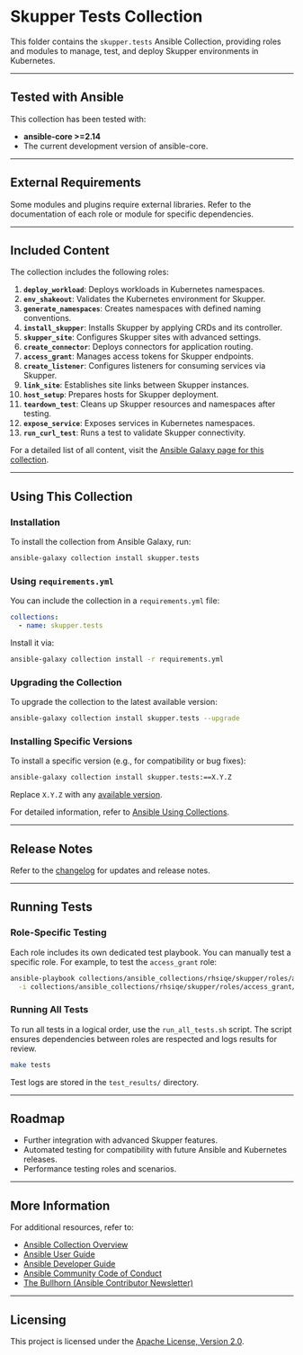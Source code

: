 # Skupper Tests Collection

This folder contains the `skupper.tests` Ansible Collection, providing roles and modules to manage, test, and deploy Skupper environments in Kubernetes.

---

## Tested with Ansible

This collection has been tested with:
- **ansible-core >=2.14** 
- The current development version of ansible-core.

---

## External Requirements

Some modules and plugins require external libraries. Refer to the documentation of each role or module for specific dependencies.

---

## Included Content

The collection includes the following roles:

1. **`deploy_workload`**: Deploys workloads in Kubernetes namespaces.
2. **`env_shakeout`**: Validates the Kubernetes environment for Skupper.
3. **`generate_namespaces`**: Creates namespaces with defined naming conventions.
4. **`install_skupper`**: Installs Skupper by applying CRDs and its controller.
5. **`skupper_site`**: Configures Skupper sites with advanced settings.
6. **`create_connector`**: Deploys connectors for application routing.
7. **`access_grant`**: Manages access tokens for Skupper endpoints.
8. **`create_listener`**: Configures listeners for consuming services via Skupper.
9. **`link_site`**: Establishes site links between Skupper instances.
10. **`host_setup`**: Prepares hosts for Skupper deployment.
11. **`teardown_test`**: Cleans up Skupper resources and namespaces after testing.
12. **`expose_service`**: Exposes services in Kubernetes namespaces.
13. **`run_curl_test`**: Runs a test to validate Skupper connectivity.

For a detailed list of all content, visit the [Ansible Galaxy page for this collection](https://galaxy.ansible.com/rhsiqe/skupper).

---

## Using This Collection

### Installation

To install the collection from Ansible Galaxy, run:

```bash
ansible-galaxy collection install skupper.tests
```

### Using `requirements.yml`

You can include the collection in a `requirements.yml` file:

```yaml
collections:
  - name: skupper.tests
```

Install it via:

```bash
ansible-galaxy collection install -r requirements.yml
```

### Upgrading the Collection

To upgrade the collection to the latest available version:

```bash
ansible-galaxy collection install skupper.tests --upgrade
```

### Installing Specific Versions

To install a specific version (e.g., for compatibility or bug fixes):

```bash
ansible-galaxy collection install skupper.tests:==X.Y.Z
```

Replace `X.Y.Z` with any [available version](https://galaxy.ansible.com/rhsiqe/skupper).

For detailed information, refer to [Ansible Using Collections](https://docs.ansible.com/ansible/latest/user_guide/collections_using.html).

---

## Release Notes

Refer to the [changelog](https://github.com/ansible-collections/REPONAMEHERE/tree/main/CHANGELOG.rst) for updates and release notes.

---

## Running Tests

### Role-Specific Testing

Each role includes its own dedicated test playbook. You can manually test a specific role. For example, to test the `access_grant` role:

```bash
ansible-playbook collections/ansible_collections/rhsiqe/skupper/roles/access_grant/tests/test_playbook.yml \
  -i collections/ansible_collections/rhsiqe/skupper/roles/access_grant/tests/inventory/hosts.yml
```

### Running All Tests

To run all tests in a logical order, use the `run_all_tests.sh` script. The script ensures dependencies between roles are respected and logs results for review.

```bash
make tests
```

Test logs are stored in the `test_results/` directory.

---

## Roadmap

- Further integration with advanced Skupper features.
- Automated testing for compatibility with future Ansible and Kubernetes releases.
- Performance testing roles and scenarios.

---

## More Information

For additional resources, refer to:
- [Ansible Collection Overview](https://github.com/ansible-collections/overview)
- [Ansible User Guide](https://docs.ansible.com/ansible/latest/user_guide/index.html)
- [Ansible Developer Guide](https://docs.ansible.com/ansible/latest/dev_guide/index.html)
- [Ansible Community Code of Conduct](https://docs.ansible.com/ansible/latest/community/code_of_conduct.html)
- [The Bullhorn (Ansible Contributor Newsletter)](https://docs.ansible.com/ansible/latest/community/communication.html#the-bullhorn)

---

## Licensing

This project is licensed under the [Apache License, Version 2.0](https://www.apache.org/licenses/LICENSE-2.0).
